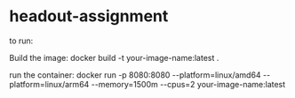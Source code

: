 # headout-assignment

to run:

Build the image:
docker build -t your-image-name:latest .

run the container:
docker run -p 8080:8080 --platform=linux/amd64 --platform=linux/arm64 --memory=1500m --cpus=2 your-image-name:latest
